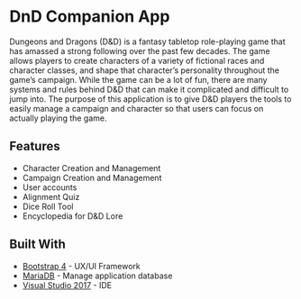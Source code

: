 # DnD Companion App

Dungeons and Dragons (D&D) is a fantasy tabletop role-playing game that has amassed a strong following over the past few decades. The game allows players to create characters of a variety of fictional races and character classes, and shape that character’s personality throughout the game’s campaign. While the game can be a lot of fun, there are many systems and rules behind D&D that can make it complicated and difficult to jump into. The purpose of this application is to give D&D players the tools to easily manage a campaign and character so that users can focus on actually playing the game.

## Features
* Character Creation and Management
* Campaign Creation and Management
* User accounts 
* Alignment Quiz
* Dice Roll Tool
* Encyclopedia for D&D Lore

## Built With
* [Bootstrap 4](https://getbootstrap.com/) - UX/UI Framework
* [MariaDB](https://mariadb.org/) - Manage application database
* [Visual Studio 2017](https://visualstudio.microsoft.com/) - IDE
